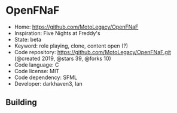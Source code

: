 # OpenFNaF

- Home: https://github.com/MotoLegacy/OpenFNaF
- Inspiration: Five Nights at Freddy's
- State: beta
- Keyword: role playing, clone, content open (?)
- Code repository: https://github.com/MotoLegacy/OpenFNaF.git (@created 2019, @stars 39, @forks 10)
- Code language: C
- Code license: MIT
- Code dependency: SFML
- Developer: darkhaven3, Ian

## Building
